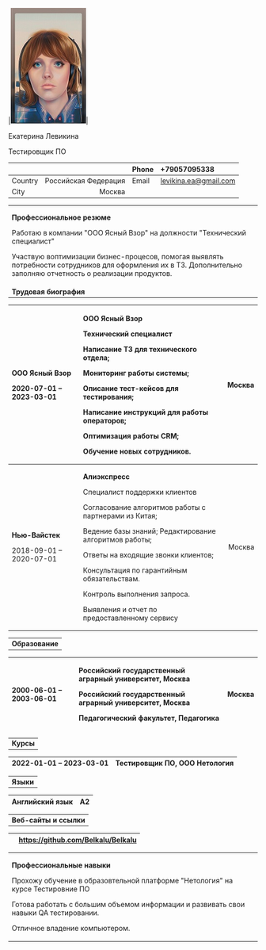 ﻿|![Photo](new2.jpg)| 
<p>Екатерина Левикина </p><p>Тестировщик ПО</p>

|||Phone|+79057095338|
| :- | -: | :- | :- |
|Country|Российская Федерация|Email|levikina.ea@gmail.com|
|City|Москва||

||
| :- |
|<p>**Профессиональное резюме**</p><p>Работаю в компании "ООО Ясный Взор" на должности "Технический специалист"</p><p>Участвую воптимизации бизнес-процесов, помогая выявлять потребности сотрудников для оформления их в ТЗ. Дополнительно заполняю отчетность о реализации продуктов.</p>|
|**Трудовая биография** |

|<p>**ООО Ясный Взор** </p><p>2020-07-01 – 2023-03-01</p>|<p>**ООО Ясный Взор**</p><p>Технический специалист</p><p>Написание ТЗ для технического отдела;</p><p>Мониторинг работы системы;</p><p>Описание тест-кейсов для тестирования;</p><p>Написание инструкций для работы операторов;</p><p>Оптимизация работы CRM;</p><p>Обучение новых сотрудников.</p>|Москва|
| :- | :- | -: |
|<p>**Нью-Вайстек** </p><p>2018-09-01 – 2020-07-01</p>|<p>**Алиэкспресс**</p><p>Специалист поддержки клиентов</p><p>Согласование алгоритмов работы с партнерами из Китая;</p><p>Ведение базы знаний; Редактирование алгоритмов работы;</p><p>Ответы на входящие звонки клиентов;</p><p>Консультация по гарантийным обязательствам.</p><p>Контроль выполнения запроса.</p><p>Выявления и отчет по предоставленному сервису</p>|Москва|

||
| :- |
|**Образование**|

|<p></p><p>2000-06-01 – 2003-06-01</p>|<p>**Российский государственный аграрный университет, Москва**</p><p>Российский государственный аграрный университет, Москва</p><p>Педагогический факультет, Педагогика</p>|Москва|
| :- | :- | -: |

||
| :- |
|**Курсы**|

|2022-01-01 – 2023-03-01|Тестировщик ПО, ООО Нетология|
| :- | -: |

||
| :- |
|**Языки**|

|Английский язык|A2|
| :-: | :-: |

||
| :- |
|**Веб-сайты и ссылки**|

||https://github.com/Belkalu/Belkalu|
| :-: | :-: |

||
| :- |
|<p>**Профессиональные навыки**</p><p>Прохожу обучение в образовтельной платформе "Нетология" на курсе Тестировние ПО</p><p>Готова работать с большим объемом информации и развивать свои навыки QA тестировании.</p><p>Отличное владение компьютером.</p>|



[def]: 2718602-f08b-4983-8304-5333eb8a162d.001.jpeg